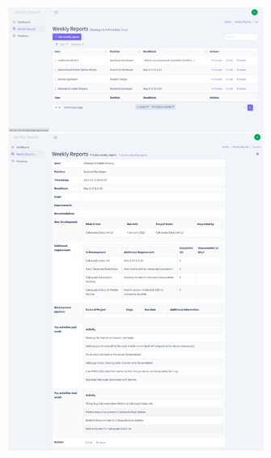 <img src="https://github.com/abewartech/weekly-report/blob/master/public/weekly.png" width="800">
<img src="https://github.com/abewartech/weekly-report/blob/master/public/weekly2.png" width="900">
